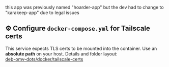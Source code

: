 this app was previously named "hoarder-app" but the dev had to change to "karakeep-app" due to legal issues

## ⚙️ Configure `docker-compose.yml` for Tailscale certs

This service expects TLS certs to be mounted into the container. Use an **absolute path** on your host. Details and folder layout:  
[deb-omv-dots/docker/tailscale-certs](https://github.com/dillacorn/deb-omv-dots/tree/main/docker/tailscale-certs)
